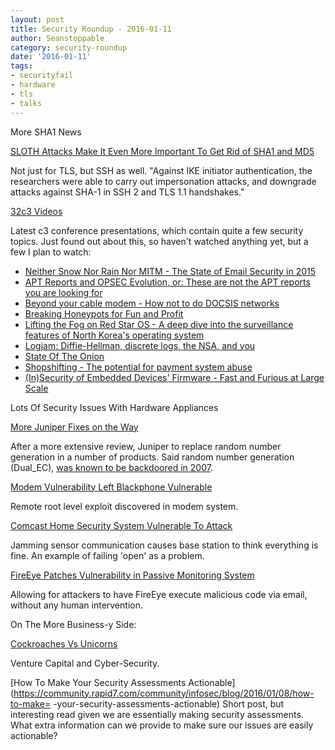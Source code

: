 ```yaml
---
layout: post
title: Security Roundup - 2016-01-11
author: Seanstoppable
category: security-roundup
date: '2016-01-11'
tags:
- securityfail
- hardware
- tls
- talks
---
```


More SHA1 News

[SLOTH Attacks Make It Even More Important To Get Rid of SHA1 and 
MD5](https://threatpost.com/sloth-attacks-up-ante-on-sha-1-md5-deprecation/1158=07/)

Not just for TLS, but SSH as well. "Against IKE initiator authentication, the 
researchers were able to carry out impersonation attacks, and downgrade attacks 
against SHA-1 in SSH 2 and TLS 1.1 handshakes." 

[32c3 Videos](https://media.ccc.de/b/congress/2015>)

Latest c3 conference presentations, which contain quite a few security topics. Just found out about this, so haven't watched anything yet, but a few I plan to watch:

- [Neither Snow Nor Rain Nor MITM - The State of Email Security in 2015](https://media.ccc.de/v/32c3-7255-neither_snow_nor_rain_nor_mitm_the_state_of_email_security_in_2015)
- [APT Reports and OPSEC Evolution, or: These are not the APT reports you are looking for](https://media.ccc.de/v/32c3-7260-apt_reports_and_opsec_evolution_or_these_are_not_the_apt_reports_you_are_looking_for)
- [Beyond your cable modem - How not to do DOCSIS networks](https://media.ccc.de/v/32c3-7133-beyond_your_cable_modem)
- [Breaking Honeypots for Fun and Profit](https://media.ccc.de/v/32c3-7277-breaking_honeypots_for_fun_and_profit)
- [Lifting the Fog on Red Star OS - A deep dive into the surveillance features of North Korea's operating system](https://media.ccc.de/v/32c3-7174-lifting_the_fog_on_red_star_os)
- [Logjam: Diffie-Hellman, discrete logs, the NSA, and you](https://media.ccc.de/v/32c3-7288-logjam_diffie-hellman_discrete_logs_the_nsa_and_you)
- [State Of The Onion](https://media.ccc.de/v/32c3-7307-state_of_the_onion)
- [Shopshifting - The potential for payment system abuse](https://media.ccc.de/v/32c3-7368-shopshifting)
- [(In)Security of Embedded Devices' Firmware - Fast and Furious at Large Scale](https://media.ccc.de/v/32c3-7252-in_security_of_embedded_devices_firmware_-_fast_and_furious_at_large_scale)


Lots Of Security Issues With Hardware Appliances

[More Juniper Fixes on the 
Way](https://forums.juniper.net/t5/Security-Incident-Response/Advancing-the-Security-of-Juniper-Products/ba-p/286383)

After a more extensive review, Juniper to replace random 
number generation in a number of products. Said random number generation 
(Dual_EC), [was known to be backdoored in 
2007](https://www.schneier.com/blog/archives/2007/11/the_strange_sto.html).

[Modem Vulnerability Left Blackphone 
Vulnerable](https://threatpost.com/silentcircle-patches-modem-flaw-that-exposes-blackphone-to-attack/115793/)

Remote root level exploit discovered in modem system.

[Comcast Home Security System Vulnerable To 
Attack](https://threatpost.com/comcast-home-security-system-vulnerable-to-attack/115774/)

Jamming sensor communication causes base station to think everything is fine. An 
example of failing 'open' as a problem.

[FireEye Patches Vulnerability in Passive Monitoring 
System](http://arstechnica.com/security/2015/12/when-a-single-e-mail-gives-hackers-full-access-to-your-network/)

Allowing for attackers to have FireEye execute malicious code via email, 
without any human intervention.

On The More Business-y Side:

[Cockroaches Vs Unicorns](http://techcrunch.com/2016/01/06/cockroaches-vs-unicorns-the-golden-age-of-cybersecurity-startups)

Venture Capital and Cyber-Security.

[How To Make Your Security Assessments 
Actionable](https://community.rapid7.com/community/infosec/blog/2016/01/08/how-to-make=
-your-security-assessments-actionable)
Short post, but interesting read given we are essentially making security
assessments. What extra information can we provide to make sure our issues
are easily actionable?
